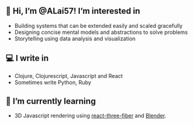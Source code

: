 👋 **Hi, I’m @ALai57! I’m interested in**   
--
   - Building systems that can be extended easily and scaled gracefully
   - Designing concise mental models and abstractions to solve problems
   - Storytelling using data analysis and visualization   
  
💻 I write in 
--
- Clojure, Clojurescript, Javascript and React 
- Sometimes write Python, Ruby

🌱 I’m currently learning
--
- 3D Javascript rendering using [react-three-fiber](https://github.com/pmndrs/react-three-fiber) and [Blender](https://www.blender.org/).


<!---
ALai57/ALai57 is a ✨ special ✨ repository because its `README.md` (this file) appears on your GitHub profile.
You can click the Preview link to take a look at your changes.
--->

